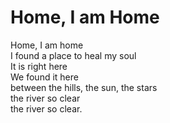 # Home, I am Home

Home, I am home  
I found a place to heal my soul  
It is right here  
We found it here  
between the hills, the sun, the stars   
the river so clear  
the river so clear.   
